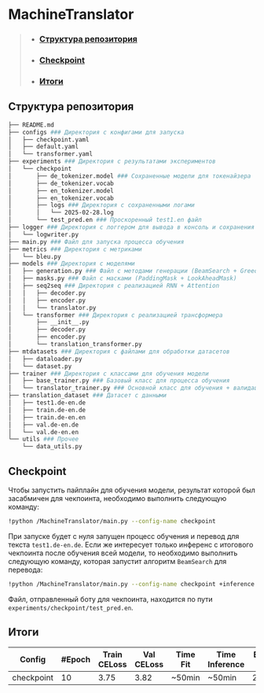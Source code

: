 # MachineTranslator
<hline>

> * ### [Структура репозитория](#struct)
> * ### [Checkpoint](#checkpoint)
> * ### [Итоги](#results)

<h2 name='struct'> Структура репозитория </h2>

```bash
├── README.md
├── configs ### Директория с конфигами для запуска
│   ├── checkpoint.yaml
│   ├── default.yaml
│   └── transformer.yaml
├── experiments ### Директория с результатами экспериментов
│   └── checkpoint
│       ├── de_tokenizer.model ### Сохраненные модели для токенайзера
│       ├── de_tokenizer.vocab
│       ├── en_tokenizer.model
│       ├── en_tokenizer.vocab
│       ├── logs ### Директория с сохраненными логами
│       │   └── 2025-02-28.log
│       └── test_pred.en ### Проскоренный test1.en файл
├── logger ### Директория с логгером для вывода в консоль и сохранения в .log файл
│   └── logwriter.py
├── main.py ### Файл для запуска процесса обучения
├── metrics ### Директория с метриками 
│   └── bleu.py
├── models ### Директория с моделями 
│   ├── generation.py ### Файл с методами генерации (BeamSearch + GreedyDecode)
│   ├── masks.py ### Файл с масками (PaddingMask + LookAheadMask)
│   ├── seq2seq ### Директория с реализацией RNN + Attention
│   │   ├── decoder.py
│   │   ├── encoder.py
│   │   └── translator.py
│   └── transformer ### Директория с реализацией трансформера 
│       ├── __init__.py
│       ├── decoder.py
│       ├── encoder.py
│       └── translation_transformer.py
├── mtdatasets ### Директория с файлами для обработки датасетов
│   ├── dataloader.py
│   └── dataset.py
├── trainer ### Директория с классами для обучения модели 
│   ├── base_trainer.py ### Базовый класс для процесса обучения 
│   └── translator_trainer.py ### Основной класс для обучения + валидации модели 
├── translation_dataset ### Датасет с данными
│   ├── test1.de-en.de
│   ├── train.de-en.de
│   ├── train.de-en.en
│   ├── val.de-en.de
│   └── val.de-en.en
└── utils ### Прочее 
    └── data_utils.py
```

<h2 name='checkpoint'>Checkpoint</h2>

Чтобы запустить пайплайн для обучения модели, результат которой был засабмичен для чекпоинта, необходимо выполнить следующую команду:

```bash
!python /MachineTranslator/main.py --config-name checkpoint
```
При запуске будет с нуля запущен процесс обучения и перевод для текста <code>test1.de-en.de</code>. Если же интересует только инференс с итогового 
чекпоинта после обучения всей модели, то необходимо выполнить следующую команду, которая запустит алгоритм <code>BeamSearch</code> для перевода:

```bash
!python /MachineTranslator/main.py --config-name checkpoint +inference.test_path=/MachineTranslator/experiments/checkpoint/checkpoint_checkpoint.pth +inference.inference_mode=True
```

Файл, отправленный боту для чекпоинта, находится по пути <code>experiments/checkpoint/test_pred.en</code>. 

<h2 name='results'>Итоги</h2>

|    Config   |  #Epoch  | Train CELoss | Val CELoss | Time Fit | Time Inference | BLEU test | 
|-------------|----------|--------------|------------|----------|----------------|-----------|
|  checkpoint |    10    |      3.75    |     3.82   |  ~50min  |     ~50min     |   20.66   |

